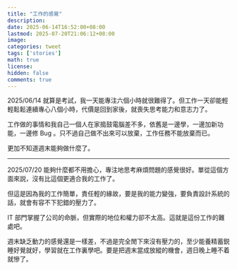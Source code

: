 ```yaml
---
title: "工作的感覺"
description: 
date: 2025-06-14T16:52:00+08:00
lastmod: 2025-07-20T21:06:12+08:00
image: 
categories: tweet
tags: ['stories']
math: true
license: 
hidden: false
comments: true
---
```


2025/06/14
就算是考試，我一天能專注六個小時就很難得了。但工作一天卻能輕輕鬆鬆連續專心八個小時，代價是回到家後，就喪失思考能力和意志力了。

工作做的事情和我自己一個人在家搗鼓電腦差不多，依舊是一邊學，一邊加新功能，一邊修 Bug 。只不過自己做不出來可以放棄，工作任務不能放棄而已。

更加不知道週末能夠做什麼了。

***
2025/07/20
能夠什麼都不用擔心，專注地思考麻煩問題的感覺很好。單從這個方面來説，沒有比這個更適合我的工作了。

但這是因為我的工作簡單，責任輕的緣故，要是我的能力變強，要負責設計系統的話，就會有容不下犯錯的壓力了。

IT 部門掌握了公司的命脈，但實際的地位和權力卻不太高。這就是這份工作的難處吧。

週末缺乏動力的感覺還是一樣差，不過是完全閒下來沒有壓力的，至少能養精蓄鋭睡好覺就好，學習就在工作裏學吧。要是把週末當成放縱的機會，週日晚上睡不着就慘了。



